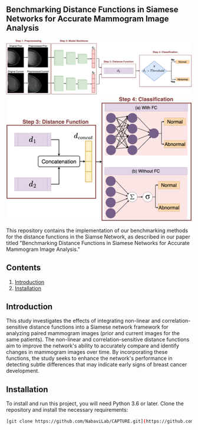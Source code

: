 ## Benchmarking Distance Functions in Siamese Networks for Accurate Mammogram Image Analysis


![Diagram](Diagram1.png)
![Diagram](Diagram2.png)
 
This repository contains the implementation of our benchmarking methods for the distance functions in the Siamse Network, as described in our paper titled "Benchmarking Distance Functions in Siamese Networks for Accurate Mammogram Image Analysis."

## Contents
1. [Introduction](#introduction)
2. [Installation](#installation)

## Introduction

This study investigates the effects of integrating non-linear and correlation-sensitive distance functions into a Siamese network framework for analyzing paired mammogram images (prior and current images for the same patients). The non-linear and correlation-sensitive distance functions aim to improve the network's ability to accurately compare and identify changes in mammogram images over time. By incorporating these functions, the study seeks to enhance the network's performance in detecting subtle differences that may indicate early signs of breast cancer development. 

## Installation

To install and run this project, you will need Python 3.6 or later. Clone the repository and install the necessary requirements:

```bash
[git clone https://github.com/NabaviLab/CAPTURE.git](https://github.com/NabaviLab/Benchmarking_Distance_Functions_in_Siamese_Networks.git)
```
